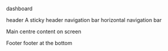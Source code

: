 dashboard

header
A sticky header
navigation bar
horizontal navigation bar

Main
centre content on screen 

Footer
footer at the bottom



